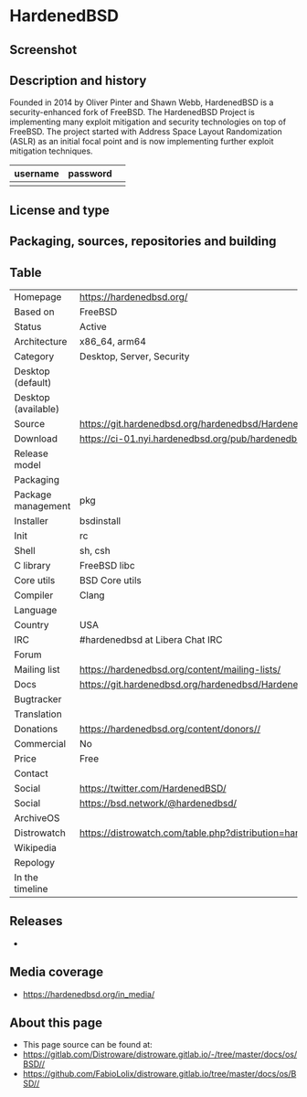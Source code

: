 # HardenedBSD

## Screenshot


## Description and history

Founded in 2014 by Oliver Pinter and Shawn Webb, HardenedBSD is a security-enhanced fork of FreeBSD. The HardenedBSD Project is implementing many exploit mitigation and security technologies on top of FreeBSD. The project started with Address Space Layout Randomization (ASLR) as an initial focal point and is now implementing further exploit mitigation techniques.

| username | password |  |
|----------|----------|--|
|  |  |  |


## License and type




## Packaging, sources, repositories and building




## Table

|                       |  |
|-----------------------|--|
| Homepage              | <https://hardenedbsd.org/> |
| Based on              | FreeBSD |
| Status                | Active |
| Architecture          | x86_64, arm64 |
| Category              | Desktop, Server, Security |
| Desktop (default)     |  |
| Desktop (available)   |  |
| Source                | <https://git.hardenedbsd.org/hardenedbsd/HardenedBSD/> |
| Download              | <https://ci-01.nyi.hardenedbsd.org/pub/hardenedbsd/> |
| Release model         |  |
| Packaging             |  |
| Package management    | pkg |
| Installer             | bsdinstall |
| Init                  | rc |
| Shell                 | sh, csh |
| C library             | FreeBSD libc |
| Core utils            | BSD Core utils |
| Compiler              | Clang |
| Language              |  |
| Country               | USA |
| IRC                   | #hardenedbsd at Libera Chat IRC |
| Forum                 |  |
| Mailing list          | <https://hardenedbsd.org/content/mailing-lists/> |
| Docs                  | <https://git.hardenedbsd.org/hardenedbsd/HardenedBSD/-/wikis/home/> |
| Bugtracker            |  |
| Translation           |  |
| Donations             | <https://hardenedbsd.org/content/donors//> |
| Commercial            | No |
| Price                 | Free |
| Contact               |  |
| Social                | <https://twitter.com/HardenedBSD/> |
| Social                | <https://bsd.network/@hardenedbsd/> |
| ArchiveOS             |  |
| Distrowatch           | <https://distrowatch.com/table.php?distribution=hardenedbsd/> |
| Wikipedia             |  |
| Repology              |  |
| In the timeline       |  |


## Releases

* 


## Media coverage

* <https://hardenedbsd.org/in_media/>


## About this page

* This page source can be found at:
* <https://gitlab.com/Distroware/distroware.gitlab.io/-/tree/master/docs/os/BSD//>
* <https://github.com/FabioLolix/distroware.gitlab.io/tree/master/docs/os/BSD//>
